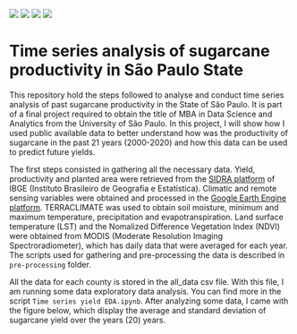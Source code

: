 <img src = "https://img.shields.io/github/last-commit/neli12/time-series-productivity-sp"> <img src = "https://img.shields.io/github/languages/count/neli12/time-series-productivity-sp"> <img src = "https://img.shields.io/github/license/neli12/time-series-productivity-sp?color=green"> <img src = "https://img.shields.io/github/watchers/neli12/time-series-productivity-sp?style=social">

# Time series analysis of sugarcane productivity in São Paulo State
This repository hold the steps followed to analyse and conduct time series analysis of past sugarcane productivity in the State of São Paulo. It is part of a final project required to obtain the title of MBA in Data Science and Analytics from the University of São Paulo. In this project, I will show how I used public available data to better understand how was the productivity of sugarcane in the past 21 years (2000-2020) and how this data can be used to predict future yields.  

The first steps consisted in gathering all the necessary data. Yield, productivity and planted area were retrieved from the [SIDRA platform](https://sidra.ibge.gov.br/tabela/1612) of IBGE (Instituto Brasileiro de Geografia e Estatística). Climatic and remote sensing variables were obtained and processed in the [Google Earth Engine platform](https://earthengine.google.com/). TERRACLIMATE was used to obtain soil moisture, minimum and maximum temperature, precipitation and evapotranspiration. Land surface temperature (LST) and the Nomalized Difference Vegetation Index (NDVI) were obtained from MODIS (Moderate Resolution Imaging Spectroradiometer), which has daily data that were averaged for each year. The scripts used for gathering and pre-processing the data is described in `pre-processing` folder.  

All the data for each county is stored in the all_data csv file. With this file, I am running some data exploratory data analysis. You can find more in the script `Time series yield EDA.ipynb`. After analyzing some data, I came with the figure below, which display the average and standard deviation of sugarcane yield over the years (20) years.
